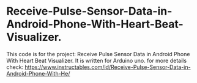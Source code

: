 # Receive-Pulse-Sensor-Data-in-Android-Phone-With-Heart-Beat-Visualizer.
This code is for the project: Receive Pulse Sensor Data in Android Phone With Heart Beat Visualizer. It is written for Arduino uno. for more details check: https://www.instructables.com/id/Receive-Pulse-Sensor-Data-in-Android-Phone-With-He/

